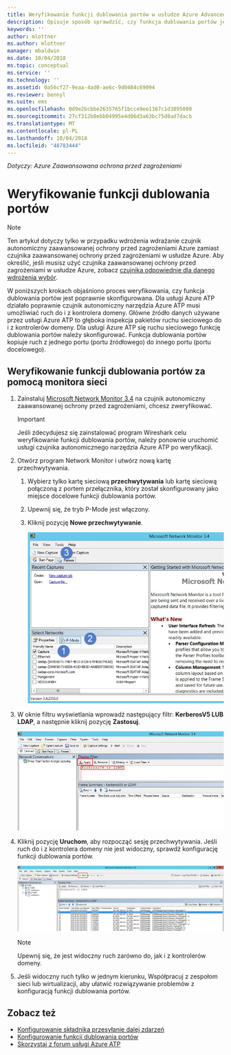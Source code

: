 ```yaml
---
title: Weryfikowanie funkcji dublowania portów w usłudze Azure Advanced Threat Protection | Dokumentacja firmy Microsoft
description: Opisuje sposób sprawdzić, czy funkcja dublowania portów jest poprawnie skonfigurowana w usłudze Azure ATP
keywords: ''
author: mlottner
ms.author: mlottner
manager: mbaldwin
ms.date: 10/04/2018
ms.topic: conceptual
ms.service: ''
ms.technology: ''
ms.assetid: 0a56cf27-9eaa-4ad0-ae6c-9d0484c69094
ms.reviewer: bennyl
ms.suite: ems
ms.openlocfilehash: 0d9e2bcbbe2635765f1bcce9ee1367c1d3895080
ms.sourcegitcommit: 27cf312b8ebb04995e4d06d3a63bc75d8ad7dacb
ms.translationtype: MT
ms.contentlocale: pl-PL
ms.lasthandoff: 10/04/2018
ms.locfileid: "48783444"
---
```

*Dotyczy: Azure Zaawansowana ochrona przed zagrożeniami*



# <a name="validate-port-mirroring"></a>Weryfikowanie funkcji dublowania portów
> [!NOTE] 
> Ten artykuł dotyczy tylko w przypadku wdrożenia wdrażanie czujnik autonomiczny zaawansowanej ochrony przed zagrożeniami Azure zamiast czujnika zaawansowanej ochrony przed zagrożeniami w usłudze Azure. Aby określić, jeśli musisz użyć czujnika zaawansowanej ochrony przed zagrożeniami w usłudze Azure, zobacz [czujnika odpowiednie dla danego wdrożenia wybór](atp-capacity-planning.md#choosing-the-right-sensor-type-for-your-deployment).
 
W poniższych krokach objaśniono proces weryfikowania, czy funkcja dublowania portów jest poprawnie skonfigurowana. Dla usługi Azure ATP działało poprawnie czujnik autonomiczny narzędzia Azure ATP musi umożliwiać ruch do i z kontrolera domeny. Główne źródło danych używane przez usługi Azure ATP to głęboka inspekcja pakietów ruchu sieciowego do i z kontrolerów domeny. Dla usługi Azure ATP się ruchu sieciowego funkcję dublowania portów należy skonfigurować. Funkcja dublowania portów kopiuje ruch z jednego portu (portu źródłowego) do innego portu (portu docelowego).

## <a name="validate-port-mirroring-using-net-mon"></a>Weryfikowanie funkcji dublowania portów za pomocą monitora sieci
1.  Zainstaluj [Microsoft Network Monitor 3.4](http://www.microsoft.com/download/details.aspx?id=4865) na czujnik autonomiczny zaawansowanej ochrony przed zagrożeniami, chcesz zweryfikować.

    > [!IMPORTANT]
    > Jeśli zdecydujesz się zainstalować program Wireshark celu weryfikowanie funkcji dublowania portów, należy ponownie uruchomić usługi czujnika autonomicznego narzędzia Azure ATP po weryfikacji.

2.  Otwórz program Network Monitor i utwórz nową kartę przechwytywania.

    1.  Wybierz tylko kartę sieciową **przechwytywania** lub kartę sieciową połączoną z portem przełącznika, który został skonfigurowany jako miejsce docelowe funkcji dublowania portów.

    2.  Upewnij się, że tryb P-Mode jest włączony.

    3.  Kliknij pozycję **Nowe przechwytywanie**.

        ![Obraz przedstawiający tworzenie nowej karty przechwytywania](media/atp-port-mirroring-capture.png)

3.  W oknie filtru wyświetlania wprowadź następujący filtr: **KerberosV5 LUB LDAP**, a następnie kliknij pozycję **Zastosuj**.

    ![Obraz przedstawiający stosowanie filtru KerberosV5 lub LDAP](media/atp-port-mirroring-filter-settings.png)

4.  Kliknij pozycję **Uruchom**, aby rozpocząć sesję przechwytywania. Jeśli ruch do i z kontrolera domeny nie jest widoczny, sprawdź konfigurację funkcji dublowania portów.

    ![Obraz przedstawiający uruchamianie sesji przechwytywania](media/atp-port-mirroring-capture-traffic.png)

    > [!NOTE]
    > Upewnij się, że jest widoczny ruch zarówno do, jak i z kontrolerów domeny.
    

5.  Jeśli widoczny ruch tylko w jednym kierunku, Współpracuj z zespołom sieci lub wirtualizacji, aby ułatwić rozwiązywanie problemów z konfiguracją funkcji dublowania portów.

## <a name="see-also"></a>Zobacz też

- [Konfigurowanie składnika przesyłanie dalej zdarzeń](configure-event-forwarding.md)
- [Konfigurowanie funkcji dublowania portów](configure-port-mirroring.md)
- [Skorzystaj z forum usługi Azure ATP](https://aka.ms/azureatpcommunity)
